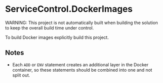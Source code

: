  # ServiceControl.DockerImages

WARNING: This project is not automatically built when building the solution to keep the overall build time under control.

To build Docker images explicitly build this project.

## Notes

* Each `ADD` or `ENV` statement creates an additional layer in the Docker container, so these statements should be combined into one and not split out.
